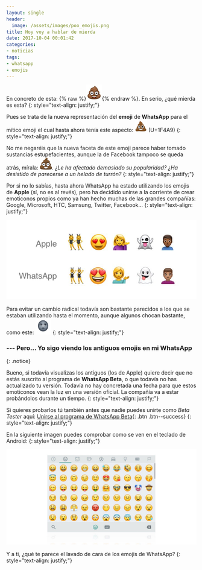 ```yaml
---
layout: single
header:
  image: /assets/images/poo_emojis.png
title: Hoy voy a hablar de mierda
date: 2017-10-04 00:01:42
categories:
- noticias
tags:
- whatsapp
- emojis
---
```


En concreto de esta: {% raw %}<img src="/assets/images/whatsapp_poo.png" width="42" height="42">{% endraw %}. En serio, ¿qué mierda es esta?
{: style="text-align: justify;"}

Pues se trata de la nueva representación del **emoji** de **WhatsApp** para el mítico emoji el cual hasta ahora tenía este aspecto: <img src="/assets/images/apple_poo.png" width="32" height="32"> (U+1F4A9)
{: style="text-align: justify;"}

No me negaréis que la nueva faceta de este emoji parece haber tomado sustancias estupefacientes, aunque la de Facebook tampoco se queda atrás, mírala: <img src="/assets/images/facebook_poo.png" width="32" height="32">. _¿Le ha afectado demasiado su popularidad? ¿Ha desistido de parecerse a un helado de turrón?_
{: style="text-align: justify;"}

Por si no lo sabías, hasta ahora WhatsApp ha estado utilizando los emojis de **Apple** (sí, no es al revés), pero ha decidido unirse a la corriente de crear emoticonos propios como ya han hecho muchas de las grandes compañías: Google, Microsoft, HTC, Samsung, Twitter, Facebook...
{: style="text-align: justify;"}

![Emoji Comparison](/assets/images/apple-whatsapp-emoji-comparison.jpg)

Para evitar un cambio radical todavía son bastante parecidos a los que se estaban utilizando hasta el momento, aunque algunos chocan bastante, como este: <img src="/assets/images/whatsapp_moon.png" width="42" height="42">
{: style="text-align: justify;"}

### --- Pero... Yo sigo viendo los antiguos emojis en mi WhatsApp
{: .notice}

Bueno, si todavía visualizas los antiguos (los de Apple) quiere decir que no estás suscrito al programa de **WhatsApp Beta**, o que todavía no has actualizado tu versión. Todavía no hay concretada una fecha para que estos emoticonos vean la luz en una versión oficial. La compañía va a estar probándolos durante un tiempo.
{: style="text-align: justify;"}

Si quieres probarlos tú también antes que nadie puedes unirte como _Beta Tester_ aquí: [Unirse al programa de WhatsApp Beta](https://play.google.com/apps/testing/com.whatsapp){: .btn .btn--success}
{: style="text-align: justify;"}

En la siguiente imagen puedes comprobar como se ven en el teclado de Android:
{: style="text-align: justify;"}

![Android Keyboard Emojis](/assets/images/whatsapp-beta-android-keyboard.jpg)

Y a ti, ¿qué te parece el lavado de cara de los emojis de WhatsApp?
{: style="text-align: justify;"}